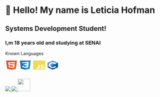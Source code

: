 # 👋 Hello! My name is Leticia Hofman
## Systems Development Student!

### I,m 18 years old and studying at SENAI

Known Languages

  <img align="center" alt="Leh-HTML" height="30" width="40" src="https://raw.githubusercontent.com/devicons/devicon/master/icons/html5/html5-original.svg">
  <img align="center" alt="Leh-CSS" height="30" width="40" src="https://raw.githubusercontent.com/devicons/devicon/master/icons/css3/css3-original.svg">
  <img align="center" alt="Leh-js" height="30" width="40" src="https://raw.githubusercontent.com/devicons/devicon/master/icons/javascript/javascript-plain.svg">
  <img align="center" alt="Leh-C" height="30" width="40" src="https://raw.githubusercontent.com/devicons/devicon/master/icons/c/c-original.svg">
</div>

##

<div>
<a href="https://github.com/lehhofman">
<img loading="lazy" height="180em" src="https://github-readme-stats.vercel.app/api/top-langs/?username=lehhofman-aqui&layout=compact&langs_count=7&theme=dracula"/>
<img loading="lazy" height="180em" src="https://github-readme-stats.vercel.app/api?username=lehhofman-aqui&show_icons=true&theme=dracula&include_all_commits=true&count_private=true"/>

  <img loading="lazy" src="https://cdn.jsdelivr.net/gh/devicons/devicon/icons/git/git-original.svg" width="40" height="40"/>
  
</div>
  
